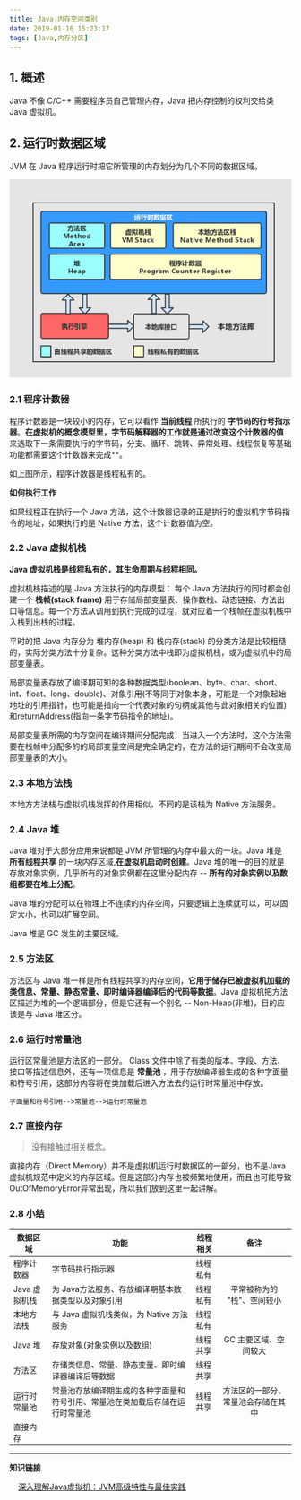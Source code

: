 ```yaml
---
title: Java 内存空间类别
date: 2019-01-16 15:23:17
tags: [Java,内存分区]
---
```





## 1. 概述

Java 不像 C/C++ 需要程序员自己管理内存，Java 把内存控制的权利交给类 Java 虚拟机。


## 2. 运行时数据区域

JVM 在 Java 程序运行时把它所管理的内存划分为几个不同的数据区域。

![运行时内存区域](/images/2019_01_16.jpg)

<!-- (https://img-blog.csdnimg.cn/20190111154945144.jpg?x-oss-process=image/watermark,type_ZmFuZ3poZW5naGVpdGk,shadow_10,text_aHR0cHM6Ly9ibG9nLmNzZG4ubmV0L1N0cmFuZ2VfTW9ua2V5,size_16,color_FFFFFF,t_70) -->

### 2.1 程序计数器

程序计数器是一块较小的内存，它可以看作 **当前线程** 所执行的 **字节码的行号指示器**。**在虚拟机的概念模型里，字节码解释器的工作就是通过改变这个计数器的值** 来选取下一条需要执行的字节码，分支、循环、跳转、异常处理、线程恢复等基础功能都需要这个计数器来完成**。

如上图所示，程序计数器是线程私有的。

**如何执行工作**

如果线程正在执行一个 Java 方法，这个计数器记录的正是执行的虚拟机字节码指令的地址，如果执行的是 Native 方法，这个计数器值为空。

<!--more-->

### 2.2 Java 虚拟机栈

**Java 虚拟机栈是线程私有的，其生命周期与线程相同。**

虚拟机栈描述的是 Java 方法执行的内存模型： 每个 Java 方法执行的同时都会创建一个 **栈帧(stack frame)** 用于存储局部变量表、操作数栈、动态链接、方法出口等信息。每一个方法从调用到执行完成的过程，就对应着一个栈帧在虚拟机栈中入栈到出栈的过程。

平时的把 Java 内存分为 堆内存(heap) 和 栈内存(stack) 的分类方法是比较粗糙的，实际分类方法十分复杂。这种分类方法中栈即为虚拟机栈，或为虚拟机中的局部变量表。


局部变量表存放了编译期可知的各种数据类型(boolean、byte、char、short、int、float、long、double)、对象引用(不等同于对象本身，可能是一个对象起始地址的引用指针，也可能是指向一个代表对象的句柄或其他与此对象相关的位置)和returnAddress(指向一条字节码指令的地址)。

局部变量表所需的内存空间在编译期间分配完成，当进入一个方法时，这个方法需要在栈帧中分配多的的局部变量空间是完全确定的，在方法的运行期间不会改变局部变量表的大小。

### 2.3 本地方法栈

本地方方法栈与虚拟机栈发挥的作用相似，不同的是该栈为 Native 方法服务。

### 2.4 Java 堆


Java 堆对于大部分应用来说都是 JVM 所管理的内存中最大的一块。Java 堆是 **所有线程共享** 的一块内存区域,**在虚拟机启动时创建**。Java 堆的唯一的目的就是存放对象实例，几乎所有的对象实例都在这里分配内存 -- **所有的对象实例以及数组都要在堆上分配**。

Java 堆的分配可以在物理上不连续的内存空间，只要逻辑上连续就可以，可以固定大小，也可以扩展空间。

Java 堆是 GC 发生的主要区域。

### 2.5 方法区

方法区与 Java 堆一样是所有线程共享的内存空间，**它用于储存已被虚拟机加载的类信息、常量、静态常量、即时编译器编译后的代码等数据**。Java 虚拟机把方法区描述为堆的一个逻辑部分，但是它还有一个别名 -- Non-Heap(非堆)，目的应该是与 Java 堆区分。

### 2.6 运行时常量池

运行区常量池是方法区的一部分。 Class 文件中除了有类的版本、字段、方法、接口等描述信息外，还有一项信息是 **常量池** ，用于存放编译器生成的各种字面量和符号引用，这部分内容将在类加载后进入方法去的运行时常量池中存放。


```
字面量和符号引用-->常量池-->运行时常量池
```

### 2.7 直接内存

> 没有接触过相关概念。

直接内存（Direct Memory）并不是虚拟机运行时数据区的一部分，也不是Java虚拟机规范中定义的内存区域。但是这部分内存也被频繁地使用，而且也可能导致OutOfMemoryError异常出现，所以我们放到这里一起讲解。

### 2.8 小结

数据区域| 功能|线程相关|备注
----|---|---|:--:
程序计数器 | 字节码执行指示器| 线程私有|
Java 虚拟机栈 |为 Java方法服务、存放编译期基本数据类型以及对象引用|线程私有|平常被称为的 "栈"、空间较小
|本地方法栈|与 Java 虚拟机栈类似，为 Native 方法服务|线程私有||
|Java 堆|存放对象(对象实例以及数组)|线程共享|GC 主要区域、空间较大|
|方法区|存储类信息、常量、静态变量、即时编译器编译后等数据|线程共享||
|运行时常量池|常量池存放编译期生成的各种字面量和符号引用、常量池在类加载后存储在运行时常量池|线程共享|方法区的一部分、常量池会存储在其中|
|直接内存||||




---

**知识链接**

&nbsp;&nbsp;&nbsp;&nbsp;[深入理解Java虚拟机：JVM高级特性与最佳实践](http://product.dangdang.com/23259731.html)